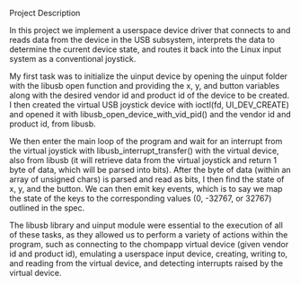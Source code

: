 Project Description

In this project we implement a userspace device driver that connects to and reads data from the device in the USB subsystem, interprets the data to determine the current device state, and routes it back into the Linux input system as a conventional joystick.

My first task was to initialize the uinput device by opening the uinput folder with the libusb open function and providing the x, y, and button variables along with the desired vendor id and product id of the device to be created. I then created the virtual USB joystick device with ioctl(fd, UI_DEV_CREATE) and opened it with libusb_open_device_with_vid_pid() and the vendor id and product id, from libusb. 

We then enter the main loop of the program and wait for an interrupt from the virtual joystick with libusb_interrupt_transfer() with the virtual device, also from libusb (it will retrieve data from the virtual joystick and return 1 byte of data, which will be parsed into bits). After the byte of data (within an array of unsigned chars) is parsed and read as bits, I then find the state of x, y, and the button. We can then emit key events, which is to say we map the state of the keys to the corresponding values (0, -32767, or 32767) outlined in the spec.

The libusb library and uinput module were essential to the execution of all of these tasks, as they allowed us to perform a variety of actions within the program, such as connecting to the chompapp virtual device (given vendor id and product id), emulating a userspace input device, creating, writing to, and reading from the virtual device, and detecting interrupts raised by the virtual device.

